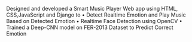 Designed and developed a Smart Music Player Web app using HTML, CSS,JavaScript and Django to
• Detect Realtime Emotion and Play Music Based on Detected Emotion
• Realtime Face Detection using OpenCV
• Trained a Deep-CNN model on FER-2013 Dataset to Predict Correct Emotion
